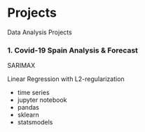 # Projects
Data Analysis Projects

### 1. Covid-19 Spain Analysis & Forecast
SARIMAX

Linear Regression with L2-regularization

- time series
- jupyter notebook
- pandas
- sklearn
- statsmodels


